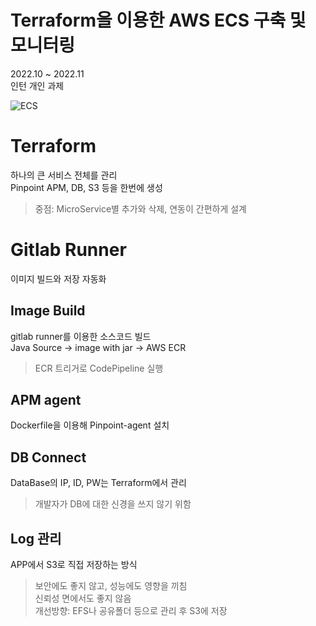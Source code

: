 # Terraform을 이용한 AWS ECS 구축 및 모니터링
2022.10 ~ 2022.11  
인턴 개인 과제
  
![ECS](https://github.com/DogRing/Intern-Terraform/assets/33221641/e051de0a-7de0-4f16-b052-9f14a26f5fcc)

# Terraform
하나의 큰 서비스 전체를 관리  
Pinpoint APM, DB, S3 등을 한번에 생성  
> 중점: MicroService별 추가와 삭제, 연동이 간편하게 설계  

# Gitlab Runner
이미지 빌드와 저장 자동화
## Image Build
gitlab runner를 이용한 소스코드 빌드  
Java Source -> image with jar -> AWS ECR  
> ECR 트리거로 CodePipeline 실행
## APM agent
Dockerfile을 이용해 Pinpoint-agent 설치  
## DB Connect
DataBase의 IP, ID, PW는 Terraform에서 관리
> 개발자가 DB에 대한 신경을 쓰지 않기 위함  
## Log 관리
APP에서 S3로 직접 저장하는 방식
> 보안에도 좋지 않고, 성능에도 영향을 끼침  
> 신뢰성 면에서도 좋지 않음  
> 개선방향: EFS나 공유폴더 등으로 관리 후 S3에 저장